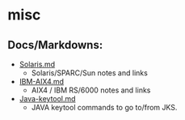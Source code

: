 # misc

## Docs/Markdowns:
  - [Solaris.md](Solaris.md)
    - Solaris/SPARC/Sun notes and links
  - [IBM-AIX4.md](IBM-AIX4.md)
    - AIX4 / IBM RS/6000 notes and links
  - [Java-keytool.md](Java-keytool.md)
    - JAVA keytool commands to go to/from JKS.
